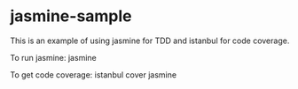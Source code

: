 # jasmine-sample
This is an example of using jasmine for TDD and istanbul for code coverage.

To run jasmine: jasmine

To get code coverage:  istanbul cover jasmine


